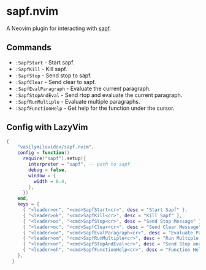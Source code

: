 # sapf.nvim
A Neovim plugin for interacting with [sapf](https://github.com/lfnoise/sapf).

## Commands 
- `:SapfStart` - Start sapf.
- `:SapfKill` - Kill sapf.
- `:SapfStop` - Send stop to sapf.
- `:SapfClear` - Send clear to sapf.
- `:SapfEvalParagraph` - Evaluate the current paragraph.
- `:SapfStopAndEval` - Send rtop and evaluate the current paragraph.
- `:SapfRunMultiple` - Evaluate multiple paragraphs.
- `:SapfFunctionHelp` - Get help for the function under the cursor.

## Config with LazyVim
```lua
{
    "vasilymilovidov/sapf.nvim",
    config = function()
      require("sapf").setup({
        interpreter = "sapf", -- path to sapf
        debug = false,
        window = {
          width = 0.4,
        },
      })
    end,
    keys = {
      { "<leader>on", "<cmd>SapfStart<cr>", desc = "Start Sapf" },
      { "<leader>ok", "<cmd>SapfKill<cr>", desc = "Kill Sapf" },
      { "<leader>os", "<cmd>SapfStop<cr>", desc = "Send Stop Message" },
      { "<leader>oc", "<cmd>SapfClear<cr>", desc = "Send Clear Message" },
      { "<leader>oe", "<cmd>SapfEvalParagraph<cr>", desc = "Evaluate Paragraph" },
      { "<leader>om", "<cmd>SapfRunMultiple<cr>", desc = "Run Multiple Paragraphs" },
      { "<leader>or", "<cmd>SapfStopAndEval<cr>", desc = "Send Stop and Reeval" },
      { "<leader>oh", "<cmd>SapfFunctionHelp<cr>", desc = "Function Help" },
    },
  }
```